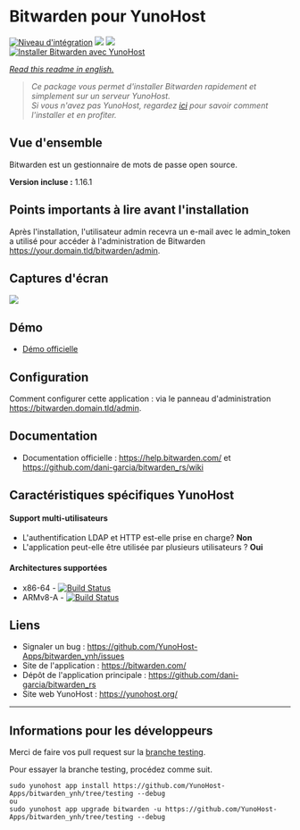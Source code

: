 # Bitwarden pour YunoHost

[![Niveau d'intégration](https://dash.yunohost.org/integration/bitwarden.svg)](https://dash.yunohost.org/appci/app/bitwarden) ![](https://ci-apps.yunohost.org/ci/badges/bitwarden.status.svg) ![](https://ci-apps.yunohost.org/ci/badges/bitwarden.maintain.svg)  
[![Installer Bitwarden avec YunoHost](https://install-app.yunohost.org/install-with-yunohost.png)](https://install-app.yunohost.org/?app=bitwarden)

*[Read this readme in english.](./README.md)* 

> *Ce package vous permet d'installer Bitwarden rapidement et simplement sur un serveur YunoHost.  
Si vous n'avez pas YunoHost, regardez [ici](https://yunohost.org/#/install) pour savoir comment l'installer et en profiter.*

## Vue d'ensemble

Bitwarden est un gestionnaire de mots de passe open source.

**Version incluse :** 1.16.1

## Points importants à lire avant l'installation

Après l'installation, l'utilisateur admin recevra un e-mail avec le admin_token a utilisé pour accéder à l'administration de Bitwarden https://your.domain.tld/bitwarden/admin.

## Captures d'écran

![](https://bitwarden.com/images/hero.png)

## Démo

* [Démo officielle](https://vault.bitwarden.com/#/register)

## Configuration

Comment configurer cette application : via le panneau d'administration https://bitwarden.domain.tld/admin.

## Documentation

 * Documentation officielle : https://help.bitwarden.com/ et https://github.com/dani-garcia/bitwarden_rs/wiki

## Caractéristiques spécifiques YunoHost

#### Support multi-utilisateurs

* L'authentification LDAP et HTTP est-elle prise en charge? **Non**
* L'application peut-elle être utilisée par plusieurs utilisateurs ? **Oui**

#### Architectures supportées

* x86-64 - [![Build Status](https://ci-apps.yunohost.org/ci/logs/bitwarden%20%28Apps%29.svg)](https://ci-apps.yunohost.org/ci/apps/bitwarden/)
* ARMv8-A - [![Build Status](https://ci-apps-arm.yunohost.org/ci/logs/bitwarden%20%28Apps%29.svg)](https://ci-apps-arm.yunohost.org/ci/apps/bitwarden/)

## Liens

 * Signaler un bug : https://github.com/YunoHost-Apps/bitwarden_ynh/issues
 * Site de l'application : https://bitwarden.com/
 * Dépôt de l'application principale : https://github.com/dani-garcia/bitwarden_rs
 * Site web YunoHost : https://yunohost.org/

---

Informations pour les développeurs
----------------

Merci de faire vos pull request sur la [branche testing](https://github.com/YunoHost-Apps/bitwarden_ynh/tree/testing).

Pour essayer la branche testing, procédez comme suit.
```
sudo yunohost app install https://github.com/YunoHost-Apps/bitwarden_ynh/tree/testing --debug
ou
sudo yunohost app upgrade bitwarden -u https://github.com/YunoHost-Apps/bitwarden_ynh/tree/testing --debug
```
